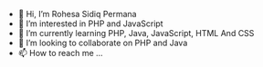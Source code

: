 - 👋 Hi, I’m Rohesa Sidiq Permana
- 👀 I’m interested in PHP and JavaScript
- 🌱 I’m currently learning PHP, Java, JavaScript, HTML And CSS
- 💞️ I’m looking to collaborate on PHP and Java
- 📫 How to reach me ...

<!---
Rohesa123/Rohesa123 is a ✨ special ✨ repository because its `README.md` (this file) appears on your GitHub profile.
You can click the Preview link to take a look at your changes.
--->
